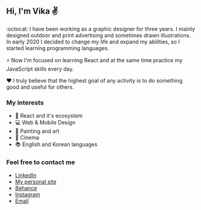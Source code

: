 ## Hi, I'm Vika :v:

:octocat: I have been working as a graphic designer for three years. I mainly designed outdoor and print advertising and sometimes drawn illustrations. 
In early 2020 I decided to change my life and expand my abilities, so I started learning programming languages. 

:zap: Now I'm focused on learning React and at the same time practice my JavaScript skills every day.

:heart: I truly believe that the highest goal of any activity is to do something good and useful for others.



### My interests

* :deciduous_tree: React and it's ecosystem
* :computer: Web & Mobile Design
* :art: Painting and art
* :movie_camera: Cinema
* :books: English and Korean languages

### Feel free to contact me

* [LinkedIn](https://www.linkedin.com/in/wiktoria-agarkowa-5b3626155/)
* [My personal site](https://wiktoriaagarkowa.github.io/Portfolio/index.html)
* [Behance](https://www.behance.net/Viktoriya_097a)
* [Instagram](https://www.instagram.com/agarkovavi/)
* [Email](mailto:victoriaagarkova96@gmail.com)

